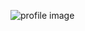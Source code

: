 ![profile image](https://avatars.githubusercontent.com/u/80419165?s=400&u=3dcb206b3b7529e2cbe89225ef9c220f1df0e25e&v=4)
